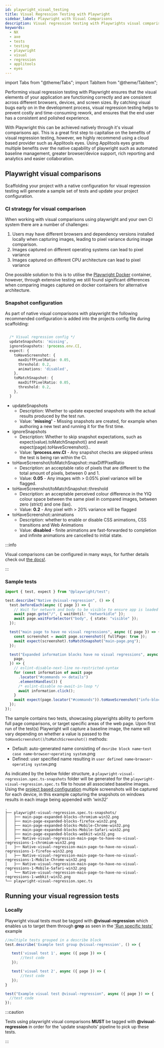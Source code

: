 ```yaml
---
id: playwright_visual_testing
title: Visual Regression Testing with Playwright
sidebar_label: Playwright with Visual Comparisons
description: Visual regression testing with Playwrights visual comparison API!
keywords:
  - NX
  - axe
  - tests
  - testing
  - playwright
  - visual
  - regression
  - applitools
  - eyes
---
```


import Tabs from "@theme/Tabs";
import TabItem from "@theme/TabItem";

Performing visual regression testing with Playwright ensures that the visual elements of your application are functioning correctly and are consistent across different browsers, devices, and screen sizes. By catching visual bugs early on in the development process, visual regression testing helps to prevent costly and time-consuming rework, and ensures that the end user has a consistent and polished experience.

With Playwright this can be achieved natively through it's visual comparisons api. This is a great first step to capitalise on the benefits of visual regression testing, however, we highly recommend using a cloud based provider such as Applitools eyes. Using Applitools eyes grants multiple benefits over the native capability of playwright such as automated baseline management, greater browser/device support, rich reporting and analytics and easier collaboration.

## Playwright visual comparisons

Scaffolding your project with a native configuration for visual regression testing will generate a sample set of tests and update your project configuration.

### CI strategy for visual comparison

When working with visual comparisons using playwright and your own CI system there are a number of challenges:

1. Users may have different browsers and dependency versions installed locally when capturing images, leading to pixel variance during image comparison.
2. Images captured on different operating systems can lead to pixel variance
3. Images captured on different CPU architecture can lead to pixel variance

One possible solution to this is to utilise the [Playwright Docker](https://playwright.dev/docs/docker) container, however, through extensive testing we still found significant differences when comparing images captured on docker containers for alternative architecture.

<!--
Our strategy is to have the CI as the one and only 'source of truth', this means that any visual comparisons will be skipped locally, consequently, no baseline images will be captured on any local systems. See the [Updating your baseline images](#updating-your-baseline-images) section to understand how we capture baseline images in the CI.
-->

### Snapshot configuration

As part of native visual comparisons with playwright the following recommended configuration is added into the projects config file during scaffolding:

```typescript title="playwright.config.base.ts"

  /* Visual regression config */
  updateSnapshots: 'missing',
  ignoreSnapshots: !process.env.CI,
  expect: {
    toHaveScreenshot: {
      maxDiffPixelRatio: 0.05,
      threshold: 0.2,
      animations: 'disabled',
    },
    toMatchSnapshot: {
      maxDiffPixelRatio: 0.05,
      threshold: 0.2,
    },
  }

```

- updateSnapshots
  - Description: Whether to update expected snapshots with the actual results produced by the test run.
  - Value: **'missing'** - Missing snapshots are created, for example when authoring a new test and running it for the first time.
- ignoreSnapshots
  - Description: Whether to skip snapshot expectations, such as expect(value).toMatchSnapshot() and await expect(page).toHaveScreenshot()..
  - Value: **!process.env.CI** - Any snapshot checks are skipped unless the test is being ran within the CI.
- toHaveScreenshot/toMatchSnapshot::maxDiffPixelRatio
  - Description: an acceptable ratio of pixels that are different to the total amount of pixels, between 0 and 1.
  - Value: **0.05** - Any images with > 0.05% pixel variance will be flagged.
- toHaveScreenshot/toMatchSnapshot::threshold
  - Description: an acceptable perceived colour difference in the YIQ colour space between the same pixel in compared images, between zero (strict) and one (lax).
  - Value: **0.2** - Any pixel with > 20% variance will be flagged
- toHaveScreenshot::animations
  - Description: whether to enable or disable CSS animations, CSS transitions and Web Animations
  - Value: **disabled** - finite animations are fast-forwarded to completion and infinite animations are cancelled to initial state.

:::info

Visual comparisons can be configured in many ways, for further details check out [the docs!](https://playwright.dev/docs/api/class-locatorassertions#locator-assertions-to-have-screenshot-1).

:::

### Sample tests

```typescript title="playwright-visual-regression.spec.ts"
import { test, expect } from "@playwright/test";

test.describe("Native @visual-regression", () => {
  test.beforeEach(async ({ page }) => {
    // Wait for network and body to be visible to ensure app is loaded
    await page.goto("/", { waitUntil: "networkidle" });
    await page.waitForSelector("body", { state: "visible" });
  });

  test("main page to have no visual regressions", async ({ page }) => {
    const screenshot = await page.screenshot({ fullPage: true });
    await expect(screenshot).toMatchSnapshot("main-page.png");
  });

  test("Expanded information blocks have no visual regressions", async ({
    page,
  }) => {
    // eslint-disable-next-line no-restricted-syntax
    for (const information of await page
      .locator("#commands >> details")
      .elementHandles()) {
      /* eslint-disable no-await-in-loop */
      await information.click();
    }
    await expect(page.locator("#commands")).toHaveScreenshot("info-blocks.png");
  });
});
```

The sample contains two tests, showcasing playwrights ability to perform full page comparisons, or target specific areas of the web page.
Upon first run of the test(s) Playwright will capture a baseline image, the name will vary depending on whether a value is passed to the `toHaveScreenshot()`/`toMatchScreenshot()` methods:

- Default: auto-generated name consisting of `desribe block name`-`test case name`-`browser`-`operating system`.png
- Defined: user specified name resulting in `user defined name`-`browser`-`operating system`.png

As indicated by the below folder structure, a `playwright-visual-regression.spec.ts-snapshots` folder will be generated for the `playwright-visual-regression.spec.ts` file to house all associated baseline images. Using the [project based configuration](././playwright_nx.md#project-based-configuration) multiple screenshots will be captured for each device, in this example capturing the snapshots on windows results in each image being appended with _'win32'_

```text title="Output from running the playwright-visual-regression.spec.ts example"
.
├── playwright-visual-regression.spec.ts-snapshots/
│   ├── main-page-expanded-blocks-chromium-win32.png
│   ├── main-page-expanded-blocks-firefox-win32.png
│   ├── main-page-expanded-blocks-Mobile-Chrome-win32.png
│   ├── main-page-expanded-blocks-Mobile-Safari-win32.png
│   ├── main-page-expanded-blocks-webkit-win32.png
│   ├── Native-visual-regression-main-page-to-have-no-visual-regressions-1-chromium-win32.png
│   ├── Native-visual-regression-main-page-to-have-no-visual-regressions-1-firefox-win32.png
│   ├── Native-visual-regression-main-page-to-have-no-visual-regressions-1-Mobile-Chrome-win32.png
│   ├── Native-visual-regression-main-page-to-have-no-visual-regressions-1-Mobile-Safari-win32.png
│   └── Native-visual-regression-main-page-to-have-no-visual-regressions-1-webkit-win32.png
└── playwright-visual-regression.spec.ts
```

## Running your visual regression tests

### Locally

Playwright visual tests must be tagged with **@visual-regression** which enables us to target them through **grep** as seen in the ['Run specific tests'](./playwright_nx.md#run-specific-tests) example

<Tabs>
 <TabItem value="grouped" label="Grouped">

```typescript
//multiple tests grouped in a describe block
test.describe('Example test group @visual-regression', () => {

   test('visual test 1', async ({ page }) => {
       //test code
   });

   test('visual test 2', async ({ page }) => {
       //test code
   });
}
```

 </TabItem>
 <TabItem value="individual" label="Individual">

```typescript
test("Example visual test @visual-regression", async ({ page }) => {
  //test code
});
```

 </TabItem>
</Tabs>

:::caution

Tests using playwright visual comparisons **MUST** be tagged with **@visual-regression** in order for the 'update snapshots' pipeline to pick up these tests.

:::

<!--
### CI

Using the preconfigured pipelines your playwright tests will be ran automatically as part of the deployment process.

:::tip
Visit the [CI docs](../testing_in_nx/playwright_nx.md#output-in-ci) for more information
:::

## Viewing your test results

Further to the explanation given in the ['Testing with Playwright'](./playwright_nx.md#running-your-playwright-tests) page, visual regression test results can also be found in the console output post execution.
However, to see the differences in images you should look within the **_test-results_** folder, for each failed visual comparison test 3 screenshots will be saved, the original, the expected and the difference. Viewing the **_diff.png_** file will highlight the visual difference between the actual snapshot and the expected one.

```text title="visual differences location"
.
└── test-results/
    └── src-example-chromium/
        ├── example-1-actual.png
        ├── example-1-diff.png
        └── example-1-expected.png

```

:::tip

Use the [HTML reporter](./playwright_nx.md#viewing-your-test-results) to easily see the differences between snapshots which do not match their baseline images!

:::

## Updating your baseline images

When the [@ensono-stacks/playwright:visual-regression-deployment](../../getting_started/playwright/plugin-information.md#ensono-stacksplaywrightvisual-regression-deployment) generator is executed an **azuredevops-updatesnapshots.yaml** pipeline is added to your **build/azDevOps** directory.

In any pull requests where you have visual regression tests to capture images for, or if you want to update baseline images, the following comment can be added to the pull request. This will automatically trigger the updatesnapshots pipeline, running through all tests tagged with **@visual-regression** and capturing/recapturing their baseline images.

```bash
/azp run <pipeline-name>
```

:::note

The `azuredevops-updatesnapshots.yaml` pipeline must be added as a new pipeline to azure

:::

Following this, the build for the PR will be automatically restarted, using the newly captured baseline images for comparison.

:::info Make sure you have enabled triggers for the update snapshots pipeline

<details>
  <summary><b>Enable the updatesnapshots pipeline</b></summary>
  <div>
  <p>In order for the pipeline to be automatically triggered through comments to your pull requests, please enable triggers</p>
  <p>1. Click the options menu and select 'Triggers'</p>

![Trigger menu](/img/azure-pipeline-triggers.png)

  <p>2. Under the pull request validation section ensure the following values are selected</p>

![Trigger setup](/img/azure-pipeline-trigger-setup.png)

  </div>
</details>
:::

-->
